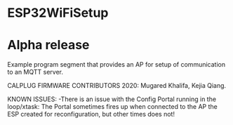 # ESP32WiFiSetup
# Alpha release
Example program segment that provides an AP for setup of communication to an MQTT server.

CALPLUG FIRMWARE CONTRIBUTORS 2020: Mugared Khalifa, Kejia Qiang.

KNOWN ISSUES: 
-There is an issue with the Config Portal running in the loop/xtask: The Portal sometimes fires up when connected to the AP the ESP created for reconfiguration, but other times does not!
